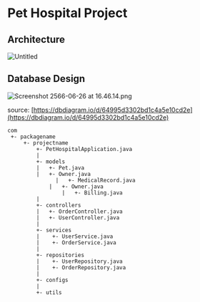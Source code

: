 # Pet Hospital Project

## Architecture

![Untitled](Pet%20Hospital%20Project%209413a8ee4a1b4e0094565600fc8ade62/Untitled.png)

## Database Design

![Screenshot 2566-06-26 at 16.46.14.png](Pet%20Hospital%20Project%209413a8ee4a1b4e0094565600fc8ade62/Screenshot_2566-06-26_at_16.46.14.png)

source: [https://dbdiagram.io/d/64995d3302bd1c4a5e10cd2e](https://dbdiagram.io/d/64995d3302bd1c4a5e10cd2e)

```
com
 +- packagename
     +- projectname
         +- PetHospitalApplication.java
         |
         +- models
         |   +- Pet.java
         |   +- Owner.java
			   |   +- MedicalRecord.java
		     |   +- Owner.java
				 |   +- Billing.java
         |
         +- controllers
         |   +- OrderController.java
         |   +- UserController.java
         |
         +- services
         |    +- UserService.java
         |    +- OrderService.java
         |
         +- repositories
         |    +- UserRepository.java
         |    +- OrderRepository.java
         |
         +- configs
         |
         +- utils
```
